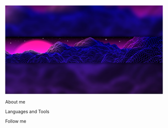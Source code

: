 ![Header](https://github.com/Deadmou/deadmou/blob/main/assets/neon-grid.jpg)

About me

Languages and Tools

Follow me

